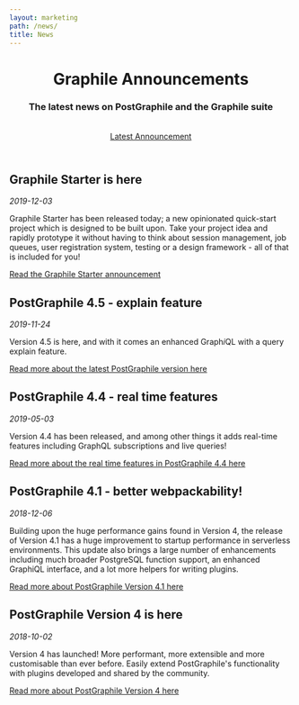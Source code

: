 ```yaml
---
layout: marketing
path: /news/
title: News
---
```


<!-- **************************************** -->

<header class='hero simple'>
<div class='container'>
<div class='row'>
<div class='col-xs-12'>
<div class='hero-block'>

# Graphile Announcements

<h3>
  The latest news on PostGraphile and the Graphile suite
</h3>

<br />
<div class='flex'>
<a class='button--solid-light' href='/news/graphile-starter/'>Latest Announcement <span class='fas fa-fw fa-arrow-right'></a>
</div>

</div>
</div>
</div>
</div>
</header>

<!-- **************************************** -->

<section>
<div class='container'>

<div class='row flex-wrap-reverse'>
<div class='text-center col-xs-12 col-md-9 col-lg-7'>
<div class='hero-block'>

## Graphile Starter is here
_2019-12-03_

Graphile Starter has been released today; a new opinionated quick-start project which is designed to be built upon. Take your project idea and rapidly prototype it without having to think about session management, job queues, user registration system, testing or a design framework - all of that is included for you!

[Read the Graphile Starter announcement](/news/graphile-starter/)

</div>
</div>
<div class='text-center col-xs-12 col-md-3 col-lg-5 starter-lightbulb'>
</div>
</div>

</div>
</section>


<!-- **************************************** -->

<section>
<div class='container'>

<div class='row flex-wrap-reverse'>
<div class='text-center col-xs-12 col-md-9 col-lg-7'>
<div class='hero-block'>

## PostGraphile 4.5 - explain feature
_2019-11-24_

Version 4.5 is here, and with it comes an enhanced Graph*i*QL with a query explain feature. 

[Read more about the latest PostGraphile version here](/news/postgraphile-version-4-5/)

</div>
</div>
<div class='text-center col-xs-12 col-md-3 col-lg-5 postgraphile-v4-5-explain'>
</div>
</div>

</div>
</section>

<!-- **************************************** -->

<section>
<div class='container'>

<div class='row flex-wrap-reverse'>
<div class='text-center col-xs-12 col-md-9 col-lg-7'>
<div class='hero-block'>

## PostGraphile 4.4 - real time features
_2019-05-03_

Version 4.4 has been released, and among other things it adds real-time features including GraphQL subscriptions and live queries!

[Read more about the real time features in PostGraphile 4.4 here](/news/postgraphile-version-4-4/)

</div>
</div>
<div class='text-center col-xs-12 col-md-3 col-lg-5 postgraphile-logo-bg'>
</div>
</div>

</div>
</section>

<!-- **************************************** -->

<section>
<div class='container'>
<div class='row flex-wrap-reverse'>
<div class='text-center col-xs-12 col-md-9 col-lg-7'>
<div class='hero-block'>

## PostGraphile 4.1 - better webpackability!
_2018-12-06_

Building upon the huge performance gains found in Version 4, the release of Version 4.1 has a huge improvement to startup performance in serverless environments. This update also brings a large number of enhancements including much broader PostgreSQL function support, an enhanced GraphiQL interface, and a lot more helpers for writing plugins.

[Read more about PostGraphile Version 4.1 here](/news/postgraphile-version-4-1/)

</div>
</div>
<div class='text-center col-xs-12 col-md-3 col-lg-5 postgraphile-v4-4-contributions'>
</div>
</div>

</div>
</section>

<!-- **************************************** -->

<section>
<div class='container'>

<div class='row flex-wrap-reverse'>
<div class='text-center col-xs-12 col-md-9 col-lg-7'>
<div class='hero-block'>

## PostGraphile Version 4 is here
_2018-10-02_

Version 4 has launched! More performant, more extensible and more customisable than ever before. Easily extend PostGraphile's functionality with plugins developed and shared by the community.

[Read more about PostGraphile Version 4 here](/news/postgraphile-version-4/)

</div>
</div>
<div class='text-center col-xs-12 col-md-3 col-lg-5 postgraphile-graphs-average-latency-label'>
</div>
</div>

</div>
</section>

<!-- **************************************** -->
